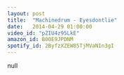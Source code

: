 ```yaml
---
layout: post
title:  "Machinedrum - Eyesdontlie"
date:   2014-04-29 01:00:00
video_id: "pZIU4z95LkE"
amazon_id: B00E9JPDNM
spotify_id: 2ByfzXZEW85TjMVaNIn3gI
---
```

null
